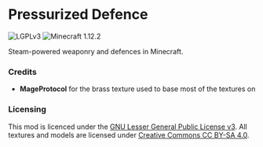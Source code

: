 # Pressurized Defence
![LGPLv3](https://img.shields.io/badge/license-LGPLv3-brightgreen.svg) ![Minecraft 1.12.2](https://img.shields.io/badge/minecraft-1.12.2-blue.svg)

Steam-powered weaponry and defences in Minecraft.

### Credits
- **MageProtocol** for the brass texture used to base most of the textures on

### Licensing
This mod is licenced under the [GNU Lesser General Public License v3](https://www.gnu.org/licenses/lgpl-3.0-standalone.html).
All textures and models are licensed under [Creative Commons CC BY-SA 4.0](https://creativecommons.org/licenses/by-sa/4.0/).
